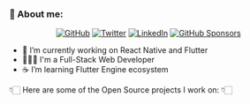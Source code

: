 ### 🤔  About me:

<p align="center">
	<a href="https://github.com/thomasgazzoni"><img src="https://img.shields.io/github/followers/thomasgazzoni.svg?label=GitHub&style=social" alt="GitHub"></a>
	<a href="https://twitter.com/thomasgazzoni"><img src="https://img.shields.io/twitter/follow/thomasgazzoni?label=Twitter&style=social" alt="Twitter"></a>
	<a href="https://www.linkedin.com/in/thomasgazzoni"><img src="https://img.shields.io/badge/LinkedIn--_.svg?style=social&logo=linkedin" alt="LinkedIn"></a>
	<a href="https://github.com/sponsors/thomasgazzoni"><img src="https://img.shields.io/badge/GitHub_Sponsors--_.svg?style=social&logo=github&logoColor=EA4AAA" alt="GitHub Sponsors"></a>
</p>

- 🔭 I’m currently working on React Native and Flutter
- 👨🏻‍💻 I'm a Full-Stack Web Developer
- ☕ I’m learning Flutter Engine ecosystem

👇🏻 Here are some of the Open Source projects I work on: 👇🏻
